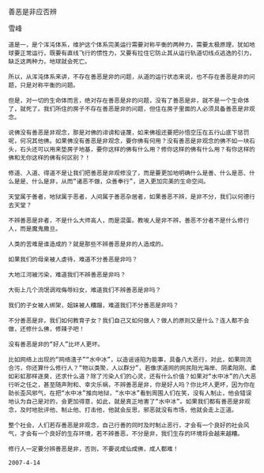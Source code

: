 善恶是非应否辨

雪峰


    道是一，是个浑沌体系，维护这个体系完美运行需要对称平衡的两种力，需要太极原理，犹如地球要正常运行，既要有直线飞行的惯性力，又要有拉住它防止其从运行轨道切线点逃逸的引力，缺乏这两种力，地球就会死亡。

    所以，从浑沌体系来讲，不存在善恶是非的问题，从道的运行状态来说，也不存在善恶是非的问题，只是对称平衡的问题。

    但是，对一切的生命体而言，绝对存在善恶是非的问题，没有了善恶是非，就不是一个生命体了，就死了。我们所住的房子不存在善恶是非的问题，但住在房子里面的人必须具备善恶是非观念。

    说佛没有善恶是非观念，那是对佛的诽谤和诬蔑，如来佛祖还要把孙悟空压在五行山底下惩罚呢，何况其他佛。如果佛没有善恶是非观念，要你佛有何用？没有善恶是非观念的佛不如一块石头，石头还可以用来垫房子地基，要你这样的佛有什么用？修你这样的佛有什么用？有你这样的佛和无你这样的佛有何区别？！

    修道、入道、得道不是让我们把善恶是非观修没了，而是要更加地明确什么是善、什么是恶、什么是是、什么是非，从而“诸恶不做，众善奉行”，进入更加完美的生命空间。

    天堂属于善者，地狱属于恶者，人间属于善恶杂居者，如果善恶不辨，是非不分，我们以何德行去天堂？

    不辨善恶是非者，不是什么大师高人，而是混蛋。教唆人是非不辨，善恶不分者不是什么修行人，而是魔鬼撒旦。

    人类的苦难是谁造成的？就是那些不辨善恶是非的人造成的。

    如果我们的母亲被人虐待，难道不分善恶是非吗？

    大地江河被污染，难道我们不辨善恶是非吗？

    大街上几个流氓调戏侮辱妇女，难道我们不辨善恶是非吗？

    我们的子女被人绑架，姐妹被人糟蹋，难道我们不分善恶是非吗？

    不分善恶是非，我们如何教育子女？我们自己又如何做人？做人的原则又是什么？连人都不会做，还修什么佛，修辣子吧！

    没有善恶是非的“好人”比坏人更坏。

    比如网络上出现的“网络渣子”“水中冰”，以造谣诬陷为能事，具备八大恶行，对此，如果同流合污，你还算什么修行人？“物以类聚，人以群分”，若像求道网的网民阳光海岸、阴柔阳刚、柔如彩虹那样逐臭，还求什么道？除了污染人们的心灵，还有什么价值？如果对“水中冰”的八大恶行听之任之，甚至随声附和、幸灾乐祸，不辨善恶是非，你是好人吗？你比坏人更坏，因为你在助长歪风邪气，在把“水中冰”推向地狱，“水中冰”看到周围人们在笑，没有人制止，他会错误地认为自己是对的，会更加得意，如此，就是真正地害了“水中冰”。如果我们都有善恶是非观念，及时地批评他、制止他、打击他，他就会反思，邪恶就没有市场，他就会走上正道。

    整个社会，人们若存善恶是非观念，自己行善的同时及时制止恶行，才会有一个良好的社会风气，才会有一个良好的生存环境，若不辨善恶，不分是非，我们生存的环境将会越来越糟。

    修行人一定要分辨善恶是非，否则，不要说成仙成佛，成人都难！

    2007-4-14



